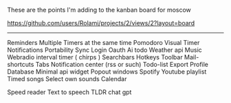 These are the points I'm adding to the kanban board for moscow

https://github.com/users/Rolami/projects/2/views/2?layout=board

___ 

Reminders
Multiple Timers at the same time
Pomodoro
Visual Timer
Notifications
Portability
Sync
Login
Oauth
Ai todo
Weather api
Music
Webradio
interval timer ( chirps )
Searchbars
Hotkeys
Toolbar
Mail-shortcuts
Tabs
Notification center (rss or such)
Todo-list
Export Profile
Database
Minimal api
widget
Popout windows
Spotify
Youtube playlist
Timed songs
Select own sounds
Calendar

Speed reader
Text to speech
TLDR chat gpt